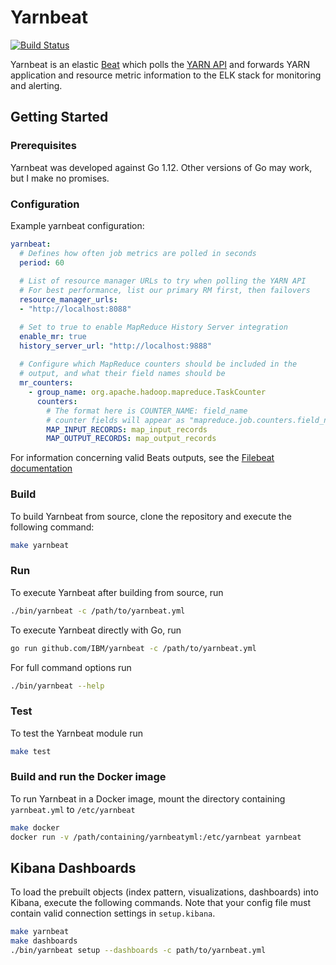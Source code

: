 # Yarnbeat
[![Build Status](https://travis-ci.org/IBM/yarnbeat.svg?branch=master)](https://travis-ci.org/IBM/yarnbeat)

Yarnbeat is an elastic [Beat](https://www.elastic.co/products/beats) which polls the [YARN API](https://hadoop.apache.org/docs/current/hadoop-yarn/hadoop-yarn-site/ResourceManagerRest.html) and forwards YARN application and resource metric information to the ELK stack for monitoring and alerting.

## Getting Started

### Prerequisites
Yarnbeat was developed against Go 1.12. Other versions of Go may work, but I make no promises.

### Configuration

Example yarnbeat configuration:

```yaml
yarnbeat:
  # Defines how often job metrics are polled in seconds
  period: 60
  
  # List of resource manager URLs to try when polling the YARN API
  # For best performance, list our primary RM first, then failovers
  resource_manager_urls:
  - "http://localhost:8088"

  # Set to true to enable MapReduce History Server integration
  enable_mr: true
  history_server_url: "http://localhost:9888"
  
  # Configure which MapReduce counters should be included in the
  # output, and what their field names should be
  mr_counters:
    - group_name: org.apache.hadoop.mapreduce.TaskCounter
      counters:
        # The format here is COUNTER_NAME: field_name
        # counter fields will appear as "mapreduce.job.counters.field_name"
        MAP_INPUT_RECORDS: map_input_records
        MAP_OUTPUT_RECORDS: map_output_records
```

For information concerning valid Beats outputs, see the [Filebeat documentation](https://www.elastic.co/guide/en/beats/filebeat/6.6/configuring-output.html)

### Build
To build Yarnbeat from source,  clone the repository and execute the following command:
```bash
make yarnbeat
```

### Run
To execute Yarnbeat after building from source, run
```bash
./bin/yarnbeat -c /path/to/yarnbeat.yml
```

To execute Yarnbeat directly with Go, run
```bash
go run github.com/IBM/yarnbeat -c /path/to/yarnbeat.yml
```

For full command options run
```bash
./bin/yarnbeat --help
```

### Test
To test the Yarnbeat module run
```bash
make test
```

### Build and run the Docker image
To run Yarnbeat in a Docker image, mount the directory containing `yarnbeat.yml` to `/etc/yarnbeat`
```bash
make docker
docker run -v /path/containing/yarnbeatyml:/etc/yarnbeat yarnbeat
```

## Kibana Dashboards
To load the prebuilt objects (index pattern, visualizations, dashboards) into Kibana, execute the following commands.  Note that your config file must contain valid connection settings in `setup.kibana`.
```bash
make yarnbeat
make dashboards
./bin/yarnbeat setup --dashboards -c path/to/yarnbeat.yml
```